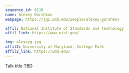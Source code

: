 ```yaml
---
sequence_id: 0110
name: Alexey Gorshkov
webpage: https://jqi.umd.edu/people/alexey-gorshkov

affil: National Institute of Standards and Technology
affil_link: https://www.nist.gov/

img: alexeyg.jpg
affil2: University of Maryland, College Park
affil2_link: https://umd.edu/
---
```


Talk title TBD